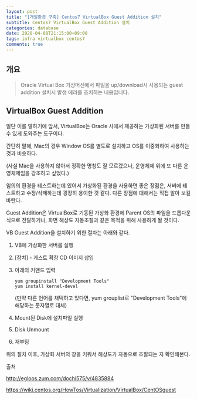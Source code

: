 ```yaml
---
layout: post
title: "[개발환경 구축] Centos7 VirtualBox Guest Addition 설치"
subtitle: Centos7 VirtualBox Guest Addition 설치
categories: database
date: 2020-04-08T21:15:00+09:00
tags: infra virtualbox centos7
comments: true
---
```


## 개요
> Oracle Virtual Box 가상머신에서 파일을 up/download시 사용되는 guest addition 설치시 발생 에러를 조치하는 내용입니다.

## VirtualBox Guest Addition

일단 이를 말하기에 앞서, VirtualBox는 Oracle 사에서 제공하는 가상화된 서버를 만들수 있게 도와주는 도구이다.

 간단히 말해, Mac의 경우 Window OS를 별도로 설치하고 OS를 이중화하여 사용하는 것과 비슷하다.

(사실 Mac을 사용하지 않아서 정확한 명칭도 잘 모르겠으나, 운영체제 위에 또 다른 운영체제임을 강조하고 싶었다.)



임의의 환경을 테스트하는데 있어서 가상화된 환경을 사용하면 좋은 장점은, 서버에 테스트하고 수정/삭제하는데 굉장히 용이한 것 같다. 다른 장점에 대해서는 직접 알아 보길 바란다.



Guest Addition은 VirtualBox로 기동된 가상화 환경에 Parent OS의 파일을 드롭다운 식으로 전달하거나, 화면 해상도 자동조절과 같은 목적을 위해 사용하게 될 것이다.



VB Guest Addition을 설치하기 위한 절차는 아래와 같다.



1.  VB에 가상화한 서버를 실행

2. [장치] - 게스트 확장 CD 이미지 삽입

3. 아래의 커맨드 입력

   ```
   yum groupinstall "Development Tools"
   yum install kernel-devel
   ```

   (만약 다른 언어를 채택하고 있다면, yum grouplist로 "Development Tools"에 해당하는 문자열로 대체)

4. Mount된 Disk에 설치파일 실행

5. Disk Unmount

6. 재부팅



위의 절차 이후, 가상화 서버의 창을 키워서 해상도가 자동으로 조절되는 지 확인해본다.



출처

http://egloos.zum.com/dochi575/v/4835884

https://wiki.centos.org/HowTos/Virtualization/VirtualBox/CentOSguest
